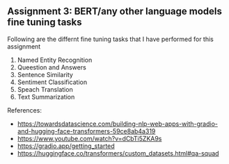 Assignment 3: BERT/any other language models fine tuning tasks
-
Following are the differnt fine tuning tasks that I have performed for this assignment
1) Named Entity Recognition
2) Queestion and Answers
3) Sentence Similarity
4) Sentiment Classification 
5) Speach Translation
6) Text Summarization

References:
- https://towardsdatascience.com/building-nlp-web-apps-with-gradio-and-hugging-face-transformers-59ce8ab4a319
- https://www.youtube.com/watch?v=dCbTi5ZKA9s
- https://gradio.app/getting_started
- https://huggingface.co/transformers/custom_datasets.html#qa-squad
